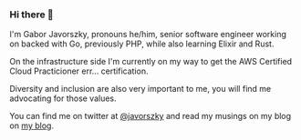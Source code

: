 ### Hi there 👋

I'm Gabor Javorszky, pronouns he/him, senior software engineer working on backed with Go, previously PHP, while also learning Elixir and Rust.

On the infrastructure side I'm currently on my way to get the AWS Certified Cloud Practicioner err... certification.

Diversity and inclusion are also very important to me, you will find me advocating for those values.

You can find me on twitter at [@javorszky](https://twitter.com/javorszky) and read my musings on my blog on [my blog](https://javorszky.co.uk).